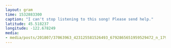 ```yaml
---
layout: gram
time: 1532883300
caption: "I can't stop listening to this song! Please send help."
latitude: 45.518237
longitude: -122.678249
media:
- media/posts/201807/37063963_423125581526493_6792865651959529472_n_17964575869000904.jpg
---
```

